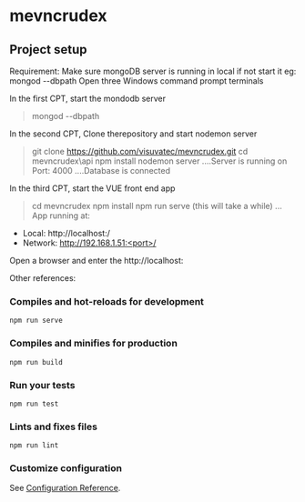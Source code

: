 # mevncrudex

## Project setup
Requirement: Make sure mongoDB server is running in local
if not start it eg: mongod --dbpath <path to your data directory> 
Open three Windows command prompt terminals
  
In the first CPT, start the mondodb server
  >mongod --dbpath <path to your data directory>
   
In the second CPT, Clone therepository and start nodemon server
  >git clone https://github.com/visuvatec/mevncrudex.git
  >cd mevncrudex\api
  >npm install
  >nodemon server
    ....Server is running on Port: 4000
    ....Database is connected
    
In the third CPT, start the VUE front end app
  >cd mevncrudex
  >npm install
  >npm run serve
  (this will take a while)
 ...  App running at:
  - Local:   http://localhost:<port>/
  - Network: http://192.168.1.51:<port>/
  
  Open a browser and enter the http://localhost:<port>



Other references:

### Compiles and hot-reloads for development
```
npm run serve
```

### Compiles and minifies for production
```
npm run build
```

### Run your tests
```
npm run test
```

### Lints and fixes files
```
npm run lint
```

### Customize configuration
See [Configuration Reference](https://cli.vuejs.org/config/).
